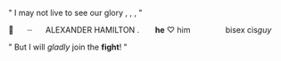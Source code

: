 " I may not live to see our glory , , , "

🥂⠀ ⠀┈⠀⠀ ALEXANDER   HAMILTON .
   ⠀⠀ __he__        ♡        him
  ⠀⠀⠀ ⠀ ⠀bisex    cis*guy*

" But I will *gladly* join the **fight**! "
